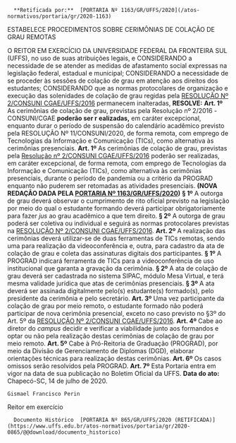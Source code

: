       **Retificada por:**  [PORTARIA Nº 1163/GR/UFFS/2020](/atos-normativos/portaria/gr/2020-1163) 

   ESTABELECE PROCEDIMENTOS SOBRE CERIMÔNIAS DE COLAÇÃO DE GRAU REMOTAS  

 O REITOR EM EXERCÍCIO DA UNIVERSIDADE FEDERAL DA FRONTEIRA SUL (UFFS), no uso de suas atribuições legais, e CONSIDERANDO a necessidade de se atender as medidas de afastamento social expressas na legislação federal, estadual e municipal; CONSIDERANDO a necessidade de se proceder às sessões de colação de grau em atenção aos direitos dos estudantes; CONSIDERANDO que as normas protocolares de organização e execução das solenidades de colação de grau regidas pela [RESOLUÇÃO Nº 2/CONSUNI CGAE/UFFS/2016](https://www.uffs.edu.br/atos-normativos/resolucao/consunicgae/2016-0002) permanecem inalteradas, **RESOLVE:**   **Art. 1º**  As cerimônias de colação de grau, previstas pela Resolução nº 2/2016 -CONSUNI/CGAE **poderão ser r** **ealizadas,** em caráter excepcional, enquanto durar o período de suspensão do calendário acadêmico previsto pela RESOLUÇÃO Nº 11/CONSUNI/2020, de forma remota, com emprego de Tecnologias da Informação e Comunicação (TICs), como alternativa às cerimônias presenciais. **Art. 1º** As cerimônias de colação de grau, previstas pela [Resolução nº 2/CONSUNI CGAE/UFFS/2016](https://www.uffs.edu.br/atos-normativos/resolucao/consunicgae/2016-0002) poderão ser realizadas, em caráter excepcional, de forma remota, com emprego de Tecnologias da Informação e Comunicação (TICs), como alternativa às cerimônias presenciais, durante o período de pandemia ou a critério da PROGRAD enquanto não puderem ser retomadas as atividades presenciais. **(NOVA REDAÇÃO DADA PELA [PORTARIA Nº 1163/GR/UFFS/2020](https://www.uffs.edu.br/atos-normativos/portaria/gr/2020-1163))** **§ 1º**  A outorga de grau deverá observar o cumprimento de rito oficial previsto na legislação por meio do qual o estudante formando deverá participar obrigatoriamente para fazer *jus*  ao grau acadêmico a que tem direito. **§ 2º**  A outorga de grau poderá ser coletiva ou individual e seguirá as normas protocolares previstas na [RESOLUÇÃO Nº 2/CONSUNI CGAE/UFFS/2016](https://www.uffs.edu.br/atos-normativos/resolucao/consunicgae/2016-0002).   **Art. 2º**  A realização das cerimônias deverá utilizar-se de duas ferramentas de TICs remotas, sendo uma para realização da videoconferência e, outra, para cadastro da ata de colação de grau e coleta das assinaturas digitais dos participantes. **§ 1º**  A PROGRAD indicará ferramenta de TICs para a videoconferência de uso institucional que garanta a gravação da cerimônia. **§ 2º**  A ata de colação de grau deverá ser cadastrada no sistema SIPAC, módulo Mesa Virtual, e terá mesma validade jurídica que atas de cerimônias presenciais. **§ 3º**  A ata deverá ser assinada digitalmente pelo(s) estudante(s) formado(s), pelo presidente da cerimônia e pelo secretário.   **Art. 3º**  Uma vez participante da colação de grau por meio remoto, o estudante formado não poderá participar de nova cerimônia presencial, exceto no caso previsto no §3º do Art. 5º da [RESOLUÇÃO Nº 2/CONSUNI CGAE/UFFS/2016](https://www.uffs.edu.br/atos-normativos/resolucao/consunicgae/2016-0002).  **Art. 4º**  Cabe ao diretor do *campus*  decidir e verificar a viabilidade junto aos formandos e optar ou não pela realização destas cerimônias de colação de grau por meio remoto.   **Art. 5º**  Cabe à Pró-Reitoria de Graduação (PROGRAD), por meio da Divisão de Gerenciamento de Diplomas (DGD), elaborar orientações técnicas para realização destas cerimônias.  **Art. 6º**  Os casos omissos serão resolvidos pela PROGRAD.   **Art. 7º**  Esta Portaria entra em vigor na data de sua publicação no Boletim Oficial da UFFS.        **Data do ato:** Chapecó-SC, 14 de julho de 2020.   
 

    Gismael Francisco Perin   
 Reitor em exercício 

      Documento Histórico  [PORTARIA Nº 865/GR/UFFS/2020 (RETIFICADA)](https://www.uffs.edu.br/atos-normativos/portaria/gr/2020-0865/@@download/documento_historico)     
      